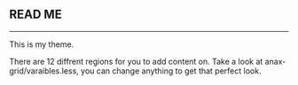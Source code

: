 ## READ ME
----
This is my theme. 

There are 12 diffrent regions for you to add content on. 
Take a look at anax-grid/varaibles.less, you can change anything to get that perfect look. 
